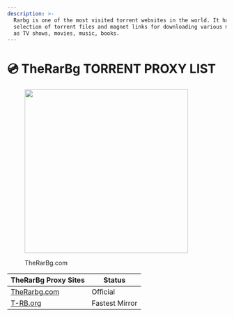 ```yaml
---
description: >-
  Rarbg is one of the most visited torrent websites in the world. It has a large
  selection of torrent files and magnet links for downloading various media such
  as TV shows, movies, music, books.
---
```


# 💿 TheRarBg TORRENT PROXY LIST

<figure><img src="https://raw.githubusercontent.com/torrentsproxylist/torrentsproxylist.github.io/master/.gitbook/assets/therarbg.svg" alt="" width="375"><figcaption><p>TheRarBg.com</p></figcaption></figure>

| TheRarBg Proxy Sites                 | Status         |
| ------------------------------------ | -------------- |
| [TheRarbg.com](https://therarbg.com) | Official       |
| [T-RB.org](https://t-rb.org)         | Fastest Mirror |

